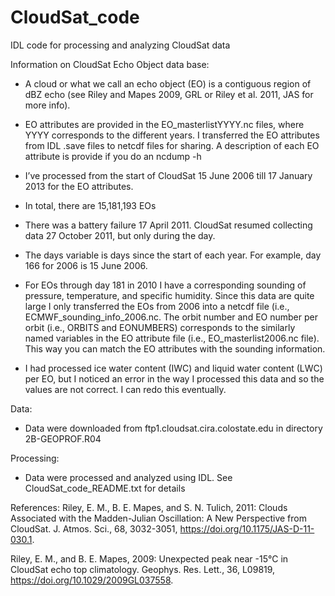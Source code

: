 # CloudSat_code
IDL code for processing and analyzing CloudSat data

Information on CloudSat Echo Object data base:

- A cloud or what we call an echo object (EO) is a contiguous region of dBZ echo (see Riley and Mapes 2009, GRL or Riley et al. 2011, JAS for more info).

- EO attributes are provided in the EO_masterlistYYYY.nc files, where YYYY corresponds to the different years. I transferred the EO attributes from IDL .save files to netcdf files for sharing. A description of each EO attribute is provide if you do an ncdump -h

- I’ve processed from the start of CloudSat 15 June 2006 till 17 January 2013 for the EO attributes.

- In total, there are 15,181,193 EOs 

- There was a battery failure 17 April 2011. CloudSat resumed collecting data 27 October 2011, but only during the day.

- The days variable is days since the start of each year. For example, day 166 for 2006 is 15 June 2006.

- For EOs through day 181 in 2010 I have a corresponding sounding of pressure, temperature, and specific humidity. Since this data are quite large I only transferred the EOs from 2006 into a netcdf file (i.e., ECMWF_sounding_info_2006.nc. The orbit number and EO number per orbit (i.e., ORBITS and EONUMBERS) corresponds to the similarly named variables in the EO attribute file (i.e., EO_masterlist2006.nc file). This way you can match the EO attributes with the sounding information.

- I had processed ice water content (IWC) and liquid water content (LWC) per EO, but I noticed an error in the way I processed this data and so the values are not correct. I can redo this eventually.

Data:
- Data were downloaded from ftp1.cloudsat.cira.colostate.edu in directory 2B-GEOPROF.R04

Processing:
- Data were processed and analyzed using IDL. See CloudSat_code_README.txt for details

References:
Riley, E. M., B. E. Mapes, and S. N. Tulich, 2011: Clouds Associated with the Madden-Julian Oscillation: A New Perspective from CloudSat. J. Atmos. Sci., 68, 3032-3051, https://doi.org/10.1175/JAS-D-11-030.1.

Riley, E. M., and B. E. Mapes, 2009: Unexpected peak near -15°C in CloudSat echo top climatology. Geophys. Res. Lett., 36, L09819, https://doi.org/10.1029/2009GL037558.

